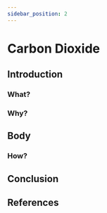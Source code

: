 ```yaml
---
sidebar_position: 2
---
```


 # Carbon Dioxide


## Introduction
### What?

### Why?

## Body
### How?

## Conclusion

## References